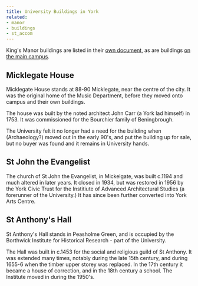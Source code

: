 ```yaml
---
title: University Buildings in York
related:
- manor
- buildings
- st_accom
---
```


King's Manor buildings are listed in their [own document][manor], as
are buildings [on the main campus][buildings].

[manor]:     manor.html
[buildings]: buildings.html

Micklegate House
----------------

Micklegate House stands at 88-90 Micklegate, near the centre of the
city. It was the original home of the Music Department, before they
moved onto campus and their own buildings.

The house was built by the noted architect John Carr (a York lad
himself) in 1753. It was commissioned for the Bourchier family of
Beningbrough.

The University felt it no longer had a need for the building when
(Archaeology?) moved out in the early 90's, and put the building up
for sale, but no buyer was found and it remains in University hands.

St John the Evangelist
----------------------

The church of St John the Evangelist, in Mickelgate, was built c.1194
and much altered in later years. It closed in 1934, but was restored
in 1956 by the York Civic Trust for the Institiute of Advanced
Architectural Studies (a forerunner of the University.) It has since
been further converted into York Arts Centre.

St Anthony's Hall
-----------------

St Anthony's Hall stands in Peasholme Green, and is occupied by the
Borthwick Institute for Historical Research - part of the University.

The Hall was built in c.1453 for the social and religious guild of St
Anthony. It was extended many times, notably during the late 15th
century, and during 1655-6 when the timber upper storey was
replaced. In the 17th century it became a house of correction, and in
the 18th century a school. The Institute moved in during the 1950's.
